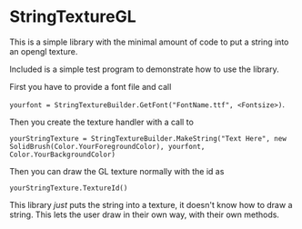 # StringTextureGL
This is a simple library with the minimal amount of code to put a string into an opengl texture.

Included is a simple test program to demonstrate how to use the library.

First you have to provide a font file and call 

`yourfont = StringTextureBuilder.GetFont("FontName.ttf", <Fontsize>)`.

Then you create the texture handler with a call to 

`yourStringTexture = StringTextureBuilder.MakeString("Text Here", new SolidBrush(Color.YourForegroundColor), yourfont, Color.YourBackgroundColor)`

Then you can draw the GL texture normally with the id as 

`yourStringTexture.TextureId()`

This library *just* puts the string into a texture, it doesn't know how to draw a string. This lets the user draw in their own way, with their own methods.
